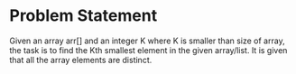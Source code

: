 # Problem Statement

Given an array arr[] and an integer K where K is smaller than size of array, the task is to find the Kth smallest element in the given array/list. It is given that all the array elements are distinct.
